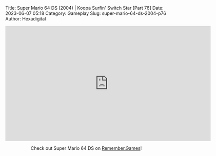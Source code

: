 Title: Super Mario 64 DS (2004) | Koopa Surfin' Switch Star [Part 76]
Date: 2023-06-07 05:18
Category: Gameplay
Slug: super-mario-64-ds-2004-p76
Author: Hexadigital

<center><iframe src="https://www.youtube.com/embed/ROkmaRDA3to?feature=oembed" allow="accelerometer; autoplay; encrypted-media; gyroscope; picture-in-picture" width="640" height="360" frameborder="0"></iframe>

Check out Super Mario 64 DS on [Remember.Games](https://remember.games/game/2250/super-mario-64-ds/)!</center>